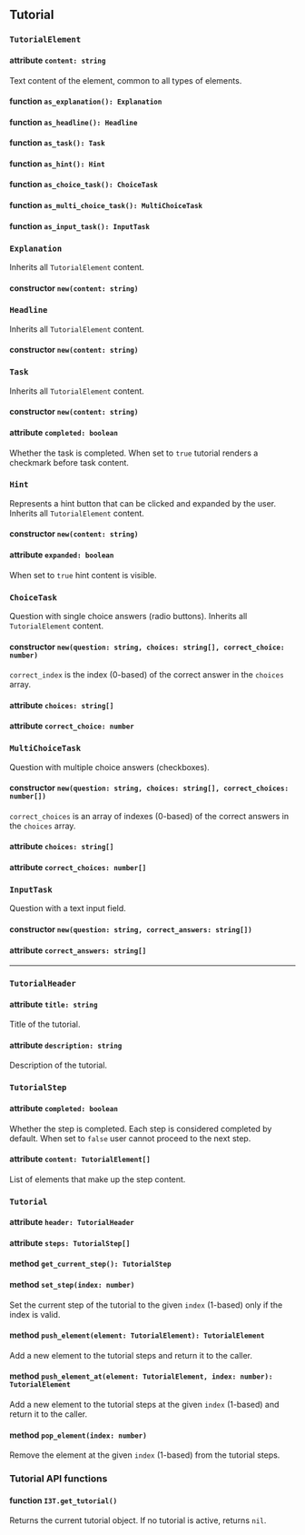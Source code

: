 ## Tutorial 

### `TutorialElement`

#### attribute `content: string`

Text content of the element, common to all types of elements.

#### function `as_explanation(): Explanation`
#### function `as_headline(): Headline`
#### function `as_task(): Task`
#### function `as_hint(): Hint`
#### function `as_choice_task(): ChoiceTask`
#### function `as_multi_choice_task(): MultiChoiceTask`
#### function `as_input_task(): InputTask`


### `Explanation`

Inherits all `TutorialElement` content.

#### constructor `new(content: string)`


### `Headline`

Inherits all `TutorialElement` content.

#### constructor `new(content: string)`


### `Task`

Inherits all `TutorialElement` content.

#### constructor `new(content: string)`

#### attribute `completed: boolean`

Whether the task is completed. When set to `true` tutorial renders a checkmark before task content.


### `Hint`

Represents a hint button that can be clicked and expanded by the user.
Inherits all `TutorialElement` content.

#### constructor `new(content: string)`

#### attribute `expanded: boolean`

When set to `true` hint content is visible.


### `ChoiceTask`

Question with single choice answers (radio buttons).
Inherits all `TutorialElement` content.

#### constructor `new(question: string, choices: string[], correct_choice: number)`

`correct_index` is the index (0-based) of the correct answer in the `choices` array.

#### attribute `choices: string[]`

#### attribute `correct_choice: number`


### `MultiChoiceTask`

Question with multiple choice answers (checkboxes).

#### constructor `new(question: string, choices: string[], correct_choices: number[])`

`correct_choices` is an array of indexes (0-based) of the correct answers in the `choices` array.

#### attribute `choices: string[]`

#### attribute `correct_choices: number[]`


### `InputTask`

Question with a text input field.

#### constructor `new(question: string, correct_answers: string[])`

#### attribute `correct_answers: string[]`

<hr>

### `TutorialHeader`

#### attribute `title: string`

Title of the tutorial.

#### attribute `description: string`

Description of the tutorial.


### `TutorialStep`

#### attribute `completed: boolean`

Whether the step is completed. 
Each step is considered completed by default.
When set to `false` user cannot proceed to the next step.

#### attribute `content: TutorialElement[]`

List of elements that make up the step content.


### `Tutorial`

#### attribute `header: TutorialHeader`

#### attribute `steps: TutorialStep[]`

#### method `get_current_step(): TutorialStep`

#### method `set_step(index: number)`

Set the current step of the tutorial to the given `index` (1-based)
only if the index is valid.

#### method `push_element(element: TutorialElement): TutorialElement`

Add a new element to the tutorial steps and return it to the caller.

#### method `push_element_at(element: TutorialElement, index: number): TutorialElement`

Add a new element to the tutorial steps at the given `index` (1-based) 
and return it to the caller.

#### method `pop_element(index: number)`
Remove the element at the given `index` (1-based) from the tutorial steps.


### Tutorial API functions

#### function `I3T.get_tutorial()`

Returns the current tutorial object. If no tutorial is active, returns `nil`.
